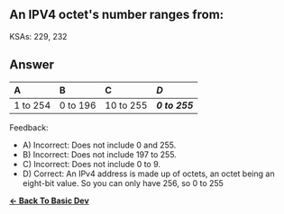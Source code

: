 ## An IPV4 octet's number ranges from:

KSAs: 229, 232

## Answer
| A | B | C | ***D*** |
| :--- | :--- | :--- | :--- |
| 1 to 254 | 0 to 196 | 10 to 255 | ***0 to 255*** |


Feedback:

- A) Incorrect: Does not include 0 and 255.
- B) Incorrect: Does not include 197 to 255.
- C) Incorrect: Does not include 0 to 9.
- D) Correct: An IPv4 address is made up of octets, an octet being an eight-bit value. So you can only have 256, so 0 to 255

[**<- Back To Basic Dev**](../../../Basic_Dev.md)

